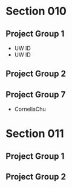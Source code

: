 # Section 010

## Project Group 1

   * UW ID
   * UW ID

## Project Group 2
## Project Group 7
   * CorneliaChu

# Section 011

## Project Group 1

## Project Group 2

